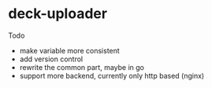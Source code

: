 # deck-uploader

Todo
- make variable more consistent
- add version control
- rewrite the common part, maybe in go
- support more backend, currently only http based (nginx)
